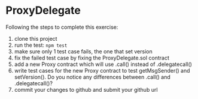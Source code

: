 # ProxyDelegate
Following the steps to complete this exercise:
1. clone this project
2. run the test: ```npm test```
3. make sure only 1 test case fails, the one that set version
4. fix the failed test case by fixing the ProxyDelegate.sol contract
5. add a new Proxy contract which will use .call() instead of .delegatecall()
6. write test cases for the new Proxy contract to test getMsgSender() and setVersion(). Do you notice any differences between .call() and .delegatecall()?
7. commit your changes to github and submit your github url
